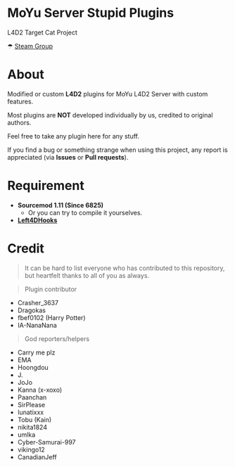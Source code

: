 # MoYu Server Stupid Plugins
L4D2 Target Cat Project

☂ [Steam Group](https://steamcommunity.com/groups/MoYu-Versus)

# About
Modified or custom **L4D2** plugins for MoYu L4D2 Server with custom features.

Most plugins are **NOT** developed individually by us, credited to original authors.

Feel free to take any plugin here for any stuff.

If you find a bug or something strange when using this project, any report is appreciated (via **Issues** or **Pull requests**).

# Requirement
- **Sourcemod 1.11 (Since 6825)**
  - Or you can try to compile it yourselves.
- **[Left4DHooks](https://forums.alliedmods.net/showthread.php?p=2684862)**

# Credit
> It can be hard to list everyone who has contributed to this repository, but heartfelt thanks to all of you as always.

> Plugin contributor
- Crasher_3637
- Dragokas
- fbef0102 (Harry Potter)
- IA-NanaNana

> God reporters/helpers
- Carry me plz
- EMA
- Hoongdou
- J.
- JoJo
- Kanna (x-xoxo)
- Paanchan
- SirPlease
- lunatixxx
- Tobu (Kain)
- nikita1824
- umlka
- Cyber-Samurai-997
- vikingo12
- CanadianJeff
